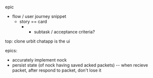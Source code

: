 epic
- flow / user journey snippet
	- story == card
		- - subtask / acceptance criteria? 

top: clone urbit
chatapp is the ui

epics:
- accurately implement nock
- persist state (of nock having saved acked packets)
-- when recieve packet, after respond to packet, don't lose it





